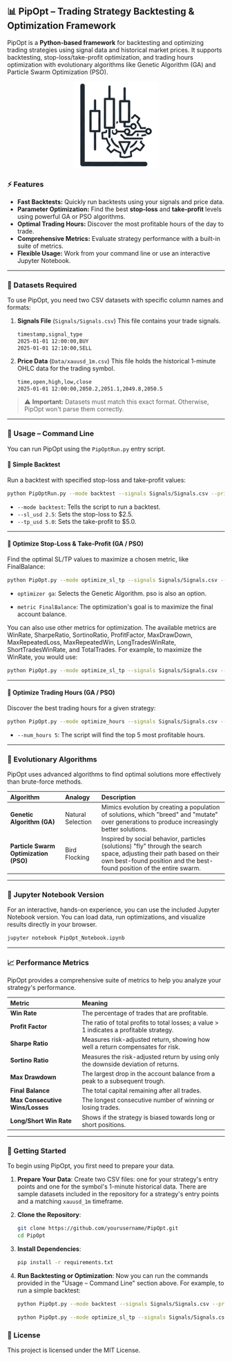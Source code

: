 ## 📊 PipOpt – Trading Strategy Backtesting & Optimization Framework
PipOpt is a **Python-based framework** for backtesting and optimizing trading strategies using signal data and historical market prices.
It supports backtesting, stop-loss/take-profit optimization, and trading hours optimization with evolutionary algorithms like Genetic Algorithm (GA) and Particle Swarm Optimization (PSO).
<p align="center">
  <img src="PipOptLogo.png" width="200" alt="PipOpt Logo">
</p>

### ⚡ Features

  * **Fast Backtests:** Quickly run backtests using your signals and price data.
  * **Parameter Optimization:** Find the best **stop-loss** and **take-profit** levels using powerful GA or PSO algorithms.
  * **Optimal Trading Hours:** Discover the most profitable hours of the day to trade.
  * **Comprehensive Metrics:** Evaluate strategy performance with a built-in suite of metrics.
  * **Flexible Usage:** Work from your command line or use an interactive Jupyter Notebook.

-----

### 📂 Datasets Required

To use PipOpt, you need two CSV datasets with specific column names and formats:

1.  **Signals File** (`Signals/Signals.csv`)
    This file contains your trade signals.

    ```csv
    timestamp,signal_type
    2025-01-01 12:00:00,BUY
    2025-01-01 12:10:00,SELL
    ```

2.  **Price Data** (`Data/xauusd_1m.csv`)
    This file holds the historical 1-minute OHLC data for the trading symbol.

    ```csv
    time,open,high,low,close
    2025-01-01 12:00:00,2050.2,2051.1,2049.8,2050.5
    ```

> ⚠️ **Important:** Datasets must match this exact format. Otherwise, PipOpt won't parse them correctly.

-----

### 🏃 Usage – Command Line

You can run PipOpt using the `PipOptRun.py` entry script.

#### 🔹 Simple Backtest

Run a backtest with specified stop-loss and take-profit values:

```bash
python PipOptRun.py --mode backtest --signals Signals/Signals.csv --prices Data/xauusd_1m.csv --sl_usd 2.5 --tp_usd 5.0
```

  * `--mode backtest`: Tells the script to run a backtest.
  * `--sl_usd 2.5`: Sets the stop-loss to $2.5.
  * `--tp_usd 5.0`: Sets the take-profit to $5.0.

-----

#### 🔹 Optimize Stop-Loss & Take-Profit (GA / PSO)
Find the optimal SL/TP values to maximize a chosen metric, like FinalBalance:

````bash
python PipOpt.py --mode optimize_sl_tp --signals Signals/Signals.csv --prices Data/xauusd_1m.csv --optimizer ga --metric FinalBalance --pop_size 50 --gens 20
````
* `optimizer ga`: Selects the Genetic Algorithm. pso is also an option.

* `metric FinalBalance`: The optimization's goal is to maximize the final account balance.

You can also use other metrics for optimization. The available metrics are WinRate, SharpeRatio, SortinoRatio, ProfitFactor, MaxDrawDown, MaxRepeatedLoss, MaxRepeatedWin, LongTradesWinRate, ShortTradesWinRate, and TotalTrades. For example, to maximize the WinRate, you would use:

```Bash
python PipOpt.py --mode optimize_sl_tp --signals Signals/Signals.csv --prices Data/xauusd_1m.csv --optimizer ga --metric WinRate --pop_size 50 --gens 20
````
-----
#### 🔹 Optimize Trading Hours (GA / PSO)

Discover the best trading hours for a given strategy:

```bash
python PipOpt.py --mode optimize_hours --signals Signals/Signals.csv --prices Data/xauusd_1m.csv --optimizer pso --sl_usd 3.0 --tp_usd 4.5 --metric ProfitFactor --num_hours 5
```

  * `--num_hours 5`: The script will find the top 5 most profitable hours.

-----

### 🧬 Evolutionary Algorithms

PipOpt uses advanced algorithms to find optimal solutions more effectively than brute-force methods.

| Algorithm | Analogy | Description |
| :--- | :--- | :--- |
| **Genetic Algorithm (GA)** | Natural Selection  | Mimics evolution by creating a population of solutions, which "breed" and "mutate" over generations to produce increasingly better solutions. |
| **Particle Swarm Optimization (PSO)** | Bird Flocking  | Inspired by social behavior, particles (solutions) "fly" through the search space, adjusting their path based on their own best-found position and the best-found position of the entire swarm. |

-----

### 📓 Jupyter Notebook Version

For an interactive, hands-on experience, you can use the included Jupyter Notebook version. You can load data, run optimizations, and visualize results directly in your browser.

```bash
jupyter notebook PipOpt_Notebook.ipynb
```

-----

### 📈 Performance Metrics

PipOpt provides a comprehensive suite of metrics to help you analyze your strategy's performance.

| Metric | Meaning |
| :--- | :--- |
| **Win Rate** | The percentage of trades that are profitable. |
| **Profit Factor** | The ratio of total profits to total losses; a value \> 1 indicates a profitable strategy. |
| **Sharpe Ratio** | Measures risk-adjusted return, showing how well a return compensates for risk. |
| **Sortino Ratio** | Measures the risk-adjusted return by using only the downside deviation of returns. |
| **Max Drawdown** | The largest drop in the account balance from a peak to a subsequent trough. |
| **Final Balance** | The total capital remaining after all trades. |
| **Max Consecutive Wins/Losses** | The longest consecutive number of winning or losing trades. |
| **Long/Short Win Rate** | Shows if the strategy is biased towards long or short positions. |

-----

### 🚀 Getting Started

To begin using PipOpt, you first need to prepare your data.

1.  **Prepare Your Data**: Create two CSV files: one for your strategy's entry points and one for the symbol's 1-minute historical data. There are sample datasets included in the repository for a strategy's entry points and a matching `xauusd_1m` timeframe.

2.  **Clone the Repository**:

    ```bash
    git clone https://github.com/yourusername/PipOpt.git
    cd PipOpt
    ```

3.  **Install Dependencies**:

    ```bash
    pip install -r requirements.txt
    ```

4.  **Run Backtesting or Optimization**: Now you can run the commands provided in the "Usage – Command Line" section above. For example, to run a simple backtest:

    ```bash
    python PipOpt.py --mode backtest --signals Signals/Signals.csv --prices Data/xauusd_1m.csv --sl_usd 2.5 --tp_usd 5.0
    ```

    ```bash
    python PipOpt.py --mode optimize_sl_tp --signals Signals/Signals.csv --prices Data/xauusd_1m.csv --optimizer ga --metric FinalBalance --pop_size 50 --gens 20
    ```


### 📜 License
This project is licensed under the MIT License.




